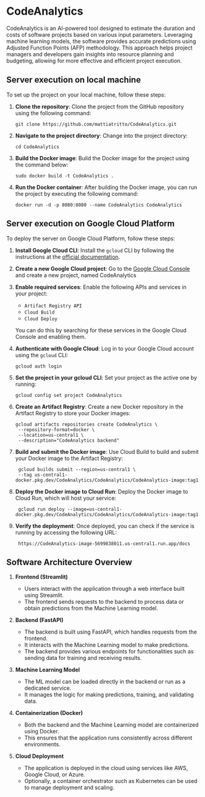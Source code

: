 # CodeAnalytics

CodeAnalytics is an AI-powered tool designed to estimate the duration and costs of software projects based on various input parameters. Leveraging machine learning models, the software provides accurate predictions using Adjusted Function Points (AFP) methodology. This approach helps project managers and developers gain insights into resource planning and budgeting, allowing for more effective and efficient project execution.

## Server execution on local machine

To set up the project on your local machine, follow these steps:

1. **Clone the repository**:
   Clone the project from the GitHub repository using the following command:

   ```
   git clone https://github.com/mattiatritto/CodeAnalytics.git
   ```
   
   
2. **Navigate to the project directory**: Change into the project directory:

   ```
   cd CodeAnalytics
   ```

3. **Build the Docker image**: Build the Docker image for the project using the command below:

   ```
   sudo docker build -t CodeAnalytics .
   ```

4. **Run the Docker container**: After building the Docker image, you can run the project by executing the following command:

   ```
   docker run -d -p 8080:8080 --name CodeAnalytics CodeAnalytics
   ```

## Server execution on Google Cloud Platform

To deploy the server on Google Cloud Platform, follow these steps:

1. **Install Google Cloud CLI**:
   Install the `gcloud` CLI by following the instructions at the [official documentation](https://cloud.google.com/sdk/docs/install).

2. **Create a new Google Cloud project**:
   Go to the [Google Cloud Console](https://console.cloud.google.com/) and create a new project, named CodeAnalytics

3. **Enable required services**:
   Enable the following APIs and services in your project:
   
   - `Artifact Registry API`
   - `Cloud Build`
   - `Cloud Deploy`

   You can do this by searching for these services in the Google Cloud Console and enabling them.

4. **Authenticate with Google Cloud**:
   Log in to your Google Cloud account using the `gcloud` CLI:

   ```
   gcloud auth login
   ```
   
4. **Set the project in your gcloud CLI**:
   Set your project as the active one by running:

   ```
   gcloud config set project CodeAnalytics
   ```

6. **Create an Artifact Registry**:
   Create a new Docker repository in the Artifact Registry to store your Docker images:

   ```
   gcloud artifacts repositories create CodeAnalytics \
    --repository-format=docker \
    --location=us-central1 \
    --description="CodeAnalytics backend"
   ```

6. **Build and submit the Docker image**: 
   Use Cloud Build to build and submit your Docker image to the Artifact Registry:

   ```
    gcloud builds submit --region=us-central1 \
    --tag us-central1-docker.pkg.dev/CodeAnalytics/CodeAnalytics/CodeAnalytics-image:tag1
   ```

7. **Deploy the Docker image to Cloud Run**: 
   Deploy the Docker image to Cloud Run, which will host your service:

   ```
    gcloud run deploy --image=us-central1-docker.pkg.dev/CodeAnalytics/CodeAnalytics/CodeAnalytics-image:tag1
   ```

8. **Verify the deployment**: 
   Once deployed, you can check if the service is running by accessing the following URL:

   ```
    https://CodeAnalytics-image-5699838011.us-central1.run.app/docs
   ```


## Software Architecture Overview

1. **Frontend (Streamlit)**
   - Users interact with the application through a web interface built using Streamlit.
   - The frontend sends requests to the backend to process data or obtain predictions from the Machine Learning model.

2. **Backend (FastAPI)**
   - The backend is built using FastAPI, which handles requests from the frontend.
   - It interacts with the Machine Learning model to make predictions.
   - The backend provides various endpoints for functionalities such as sending data for training and receiving results.

3. **Machine Learning Model**
   - The ML model can be loaded directly in the backend or run as a dedicated service.
   - It manages the logic for making predictions, training, and validating data.

4. **Containerization (Docker)**
   - Both the backend and the Machine Learning model are containerized using Docker.
   - This ensures that the application runs consistently across different environments.

5. **Cloud Deployment**
   - The application is deployed in the cloud using services like AWS, Google Cloud, or Azure.
   - Optionally, a container orchestrator such as Kubernetes can be used to manage deployment and scaling.



   
   


   